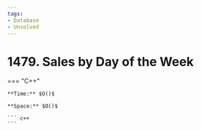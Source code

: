 ```yaml
---
tags:
- Database
- Unsolved
---
```



# 1479. Sales by Day of the Week

=== "C++"

    **Time:** $O()$

    **Space:** $O()$

    ``` c++
    ```
